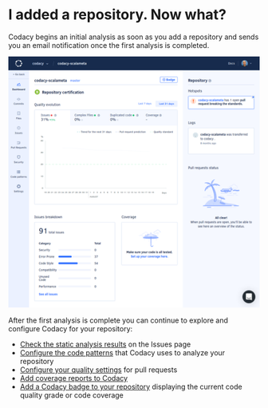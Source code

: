 # I added a repository. Now what?

Codacy begins an initial analysis as soon as you add a repository and sends you an email notification once the first analysis is completed.

![Repository dashboard](images/repository-dashboard.png)

After the first analysis is complete you can continue to explore and configure Codacy for your repository:

-   [Check the static analysis results](../repositories/issues-view.md) on the Issues page
-   [Configure the code patterns](../repositories-configure/code-patterns.md) that Codacy uses to analyze your repository
-   [Configure your quality settings](../repositories/quality-settings.md) for pull requests
-   [Add coverage reports to Codacy](../repositories-configure/add-coverage-to-your-repo.md)
-   [Add a Codacy badge to your repository](../repositories/badges.md) displaying the current code quality grade or code coverage
